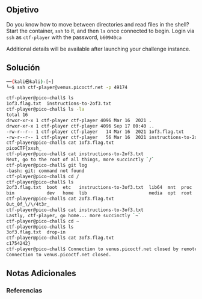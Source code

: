 ## Objetivo 
Do you know how to move between directories and read files in the shell? Start the container, `ssh` to it, and then `ls` once connected to begin. Login via `ssh` as `ctf-player` with the password, `b60940ca`

Additional details will be available after launching your challenge instance.
## Solución  

```bash 
──(kali㉿kali)-[~]
└─$ ssh ctf-player@venus.picoctf.net -p 49174  

ctf-player@pico-chall$ ls 
1of3.flag.txt  instructions-to-2of3.txt
ctf-player@pico-chall$ ls -la
total 16
drwxr-xr-x 1 ctf-player ctf-player 4096 Mar 16  2021 .
drwxr-xr-x 1 ctf-player ctf-player 4096 Sep 17 00:40 ..
-rw-r--r-- 1 ctf-player ctf-player   14 Mar 16  2021 1of3.flag.txt
-rw-r--r-- 1 ctf-player ctf-player   56 Mar 16  2021 instructions-to-2of3.txt
ctf-player@pico-chall$ cat 1of3.flag.txt 
picoCTF{xxsh_
ctf-player@pico-chall$ cat instructions-to-2of3.txt 
Next, go to the root of all things, more succinctly `/`
ctf-player@pico-chall$ git log 
-bash: git: command not found
ctf-player@pico-chall$ cd /
ctf-player@pico-chall$ ls
2of3.flag.txt  boot  etc   instructions-to-3of3.txt  lib64  mnt  proc  run   srv  tmp  var
bin            dev   home  lib                       media  opt  root  sbin  sys  usr
ctf-player@pico-chall$ cat 2of3.flag.txt 
0ut_0f_\/\/4t3r_
ctf-player@pico-chall$ cat instructions-to-3of3.txt 
Lastly, ctf-player, go home... more succinctly `~`
ctf-player@pico-chall$ cd ~
ctf-player@pico-chall$ ls
3of3.flag.txt  drop-in
ctf-player@pico-chall$ cat 3of3.flag.txt 
c1754242}
ctf-player@pico-chall$ Connection to venus.picoctf.net closed by remote host.
Connection to venus.picoctf.net closed.

```
## Notas Adicionales 



### Referencias

